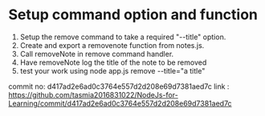 # Setup command option and function

1. Setup the remove command to take a required "--title" option.
2. Create and export a removenote function from notes.js.
3. Call removeNote in remove command handler.
4. Have removeNote log the title of the note to be removed
5. test your work using node app.js remove --title="a title"

commit no: d417ad2e6ad0c3764e557d2d208e69d7381aed7c
link : https://github.com/tasmia2016831022/NodeJs-for-Learning/commit/d417ad2e6ad0c3764e557d2d208e69d7381aed7c